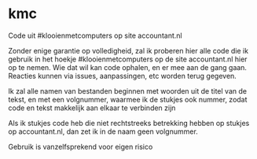 # kmc
Code uit #klooienmetcomputers op site accountant.nl

Zonder enige garantie op volledigheid, zal ik proberen hier alle code die ik gebruik in het hoekje #klooienmetcomputers op de site accountant.nl hier op te nemen. Wie dat wil kan code ophalen, en er mee aan de gang gaan. Reacties kunnen via issues, aanpassingen, etc worden terug gegeven.

Ik zal alle namen van bestanden beginnen met woorden uit de titel van de tekst, en met een volgnummer, waarmee ik de stukjes ook nummer, zodat code en tekst makkelijk aan elkaar te verbinden zijn

Als ik stukjes code heb die niet rechtstreeks betrekking hebben op stukjes op accountant.nl, dan zet ik in de naam geen volgnummer. 

Gebruik is vanzelfsprekend voor eigen risico

